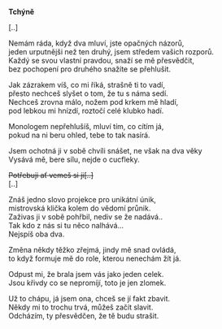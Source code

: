 __Tchýně__

[..]

Nemám ráda, když dva mluví, jste opačných názorů,  
jeden urputnějši než ten druhý, jsem středem vašich rozporů.  
Každý se svou vlastní pravdou, snaží se mě přesvědčit,  
bez pochopení pro druhého snažíte se přehlušit.  

Jak zázrakem víš, co mi říká, strašně ti to vadí,  
přesto nechceš slyšet o tom, že tu s náma sedí.  
Nechceš zrovna málo, nožem pod krkem mě hladí,  
pod lebkou mi hnízdí, roztočí celé klubko hadí.  

Monologem nepřehlušíš, mluví tím, co cítím já,  
pokud na ni beru ohled, tebe to tak nasírá.

Jsem ochotná ji v sobě chvíli snášet, ne však na dva věky  
Vysává mě, bere sílu, nejde o cucfleky.  

~~Potřebuji ať vemeš si ji[..]~~  
[..]  

Znáš jedno slovo projekce pro unikátní únik,  
mistrovská klička kolem do vědomí průnik.  
Zaživas ji v sobě pohřbil, nediv se že nadává..  
Tak kdo z nás si tu něco nalhává...  
Nejspíš oba dva.

Změna někdy těžko zřejmá, jindy mě snad ovládá,  
to když formuje mě do role, kterou nenechám žít já.

Odpust mi, že brala jsem vás jako jeden celek.  
Jsou křivdy co se nepromíjí, toto je jen zlomek.

Už to chápu, já jsem ona, chceš se jí fakt zbavit.  
Někdy mi to trochu trvá, můžeš začít slavit.  
Odcházím, ty přesvědčen, že tě budu strašit.  